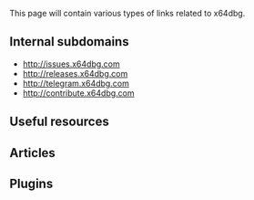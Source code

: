This page will contain various types of links related to x64dbg.

## Internal subdomains

- http://issues.x64dbg.com
- http://releases.x64dbg.com
- http://telegram.x64dbg.com
- http://contribute.x64dbg.com

## Useful resources

## Articles

## Plugins
